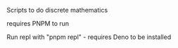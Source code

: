 Scripts to do discrete mathematics

requires PNPM to run

Run repl with "pnpm repl" - requires Deno to be installed
